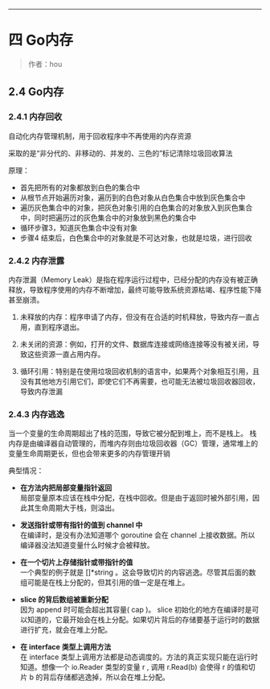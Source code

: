 ------

# 四 Go内存

> 作者：hou

## 2.4 Go内存
### 2.4.1 内存回收
自动化内存管理机制，用于回收程序中不再使用的内存资源

采取的是“非分代的、非移动的、并发的、三色的”标记清除垃圾回收算法

原理：
- 首先把所有的对象都放到白色的集合中
- 从根节点开始遍历对象，遍历到的白色对象从白色集合中放到灰色集合中
- 遍历灰色集合中的对象，把灰色对象引用的白色集合的对象放入到灰色集合中，同时把遍历过的灰色集合中的对象放到黑色的集合中
- 循环步骤3，知道灰色集合中没有对象
- 步骤4 结束后，白色集合中的对象就是不可达对象，也就是垃圾，进行回收

### 2.4.2 内存泄露

内存泄漏（Memory Leak）是指在程序运行过程中，已经分配的内存没有被正确释放，导致程序使用的内存不断增加，最终可能导致系统资源枯竭、程序性能下降甚至崩溃。

1. 未释放的内存：程序申请了内存，但没有在合适的时机释放，导致内存一直占用，直到程序退出。

2. 未关闭的资源：例如，打开的文件、数据库连接或网络连接等没有被关闭，导致这些资源一直占用内存。

3. 循环引用：特别是在使用垃圾回收机制的语言中，如果两个对象相互引用，且没有其他地方引用它们，即使它们不再需要，也可能无法被垃圾回收器回收，导致内存泄漏

### 2.4.3 内存逃逸
当一个变量的生命周期超出了栈的范围，导致它被分配到堆上，而不是栈上。
栈内存是由编译器自动管理的，而堆内存则由垃圾回收器（GC）管理，通常堆上的变量生命周期更长，但也会带来更多的内存管理开销

典型情况：

- **在方法内把局部变量指针返回**  
 局部变量原本应该在栈中分配，在栈中回收。但是由于返回时被外部引用，因此其生命周期大于栈，则溢出。 

- **发送指针或带有指针的值到 channel 中**  
 在编译时，是没有办法知道哪个 goroutine 会在 channel 上接收数据。所以编译器没法知道变量什么时候才会被释放。

- **在一个切片上存储指针或带指针的值**  
 一个典型的例子就是 []*string 。这会导致切片的内容逃逸。尽管其后面的数组可能是在栈上分配的，但其引用的值一定是在堆上。

- **slice 的背后数组被重新分配**  
因为 append 时可能会超出其容量( cap )。 slice 初始化的地方在编译时是可以知道的，它最开始会在栈上分配。如果切片背后的存储要基于运行时的数据进行扩充，就会在堆上分配。

- **在 interface 类型上调用方法**  
在 interface 类型上调用方法都是动态调度的。方法的真正实现只能在运行时知道。想像一个 io.Reader 类型的变量 r , 调用 r.Read(b) 会使得 r 的值和切片 b 的背后存储都逃逸掉，所以会在堆上分配。